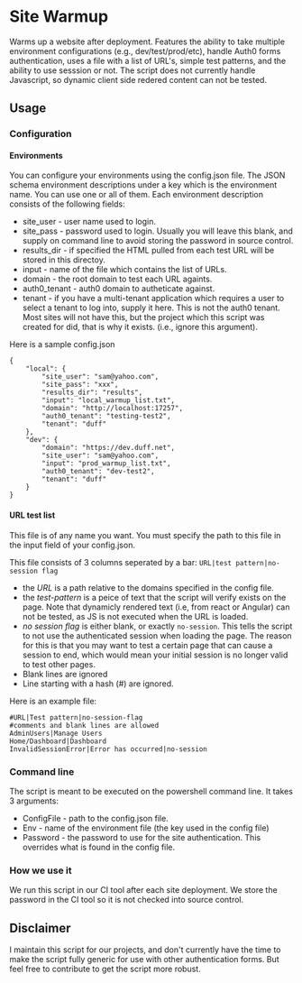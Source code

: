 # Site Warmup
Warms up a website after deployment. Features the ability to take multiple environment configurations (e.g., dev/test/prod/etc), handle Auth0 forms authentication, uses a file with a list of URL's, simple test patterns, and the ability to use sesssion or not. The script does not currently handle Javascript, so dynamic client side redered content can not be tested.

## Usage
### Configuration
#### Environments
You can configure your environments using the config.json file. The JSON schema environment descriptions under a key which is the environment name. You can use one or all of them. Each environment description consists of the following fields:
- site_user - user name used to login.
- site_pass - password used to login. Usually you will leave this blank, and supply on command line to avoid storing the password in source control.
- results_dir - if specified the HTML pulled from each test URL will be stored in this directoy.
- input - name of the file which contains the list of URLs.
- domain - the root domain to test each URL againts.
- auth0_tenant - auth0 domain to autheticate against.
- tenant - if you have a multi-tenant application which requires a user to select a tenant to log into, supply it here. This is not the auth0 tenant. Most sites will not have this, but the project which this script was created for did, that is why it exists. (i.e., ignore this argument).

Here is a sample config.json
```
{
    "local": {
        "site_user": "sam@yahoo.com",
        "site_pass": "xxx",
        "results_dir": "results",
        "input": "local_warmup_list.txt",
        "domain": "http://localhost:17257",
        "auth0_tenant": "testing-test2",
        "tenant": "duff"
    },
    "dev": {
        "domain": "https://dev.duff.net",
        "site_user": "sam@yahoo.com",
        "input": "prod_warmup_list.txt",
        "auth0_tenant": "dev-test2",
        "tenant": "duff"
    }
}
```

#### URL test list
This file is of any name you want. You must specify the path to this file in the input field of your config.json.

This file consists of 3 columns seperated by a bar: `URL|test pattern|no-session flag`
- the *URL* is a path relative to the domains specified in the config file.
- the *test-pattern* is a peice of text that the script will verify exists on the page. Note that dynamicly rendered text (i.e, from react or Angular) can not be tested, as JS is not executed when the URL is loaded.
- *no session flag* is either blank, or exactly `no-session`. This tells the script to not use the authenticated session when loading the page. The reason for this is that you may want to test a certain page that can cause a session to end, which would mean your initial session is no longer valid to test other pages.
- Blank lines are ignored
- Line starting with a hash (#) are ignored.
 
 Here is an example file:
 ```
 #URL|Test pattern|no-session-flag
#comments and blank lines are allowed
AdminUsers|Manage Users
Home/Dashboard|Dashboard
InvalidSessionError|Error has occurred|no-session
 ```
 
 ### Command line
 The script is meant to be executed on the powershell command line. It takes 3 arguments:
 - ConfigFile - path to the config.json file.
 - Env - name of the environment file (the key used in the config file)
 - Password - the password to use for the site authentication. This overrides what is found in the config file.

 ### How we use it
 We run this script in our CI tool after each site deployment. We store the password in the CI tool so it is not checked into source control.
 
 ## Disclaimer
 I maintain this script for our projects, and don't currently have the time to make the script fully generic for use with other authentication forms. But feel free to contribute to get the script more robust.
